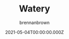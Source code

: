 ---
title: Watery
github: https://github.com/brennanbrown/watery
demo: https://watery.netlify.app
author: brennanbrown
date: 2021-05-04T00:00:00.000Z
ssg:
  - Jekyll
cms:
  - Markdown
category:
  - Blog
description: >-
  A minimalist, bare-bones theme for Jekyll only using the Water.css framework
  while still following the best practices for accessibility and search-engine
  optimization.
draft: true
publish_date: '2020-11-01T21:58:01Z'
update_date: '2022-07-24T02:39:49Z'
github_star: 8
github_fork: 7
---